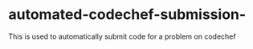 # automated-codechef-submission-
This is used to automatically submit code for a problem on codechef
